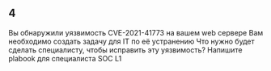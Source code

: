 ## 4

Вы обнаружили уязвимость CVE-2021-41773 на вашем web сервере
Вам необходимо создать задачу для IT по её устранению
Что нужно будет сделать специалисту, чтобы исправить эту уязвимость? Напишите plabook для специалиста SOC L1

